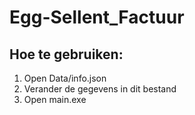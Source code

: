 # Egg-Sellent_Factuur

## Hoe te gebruiken:
1. Open Data/info.json
2. Verander de gegevens in dit bestand
3. Open main.exe
